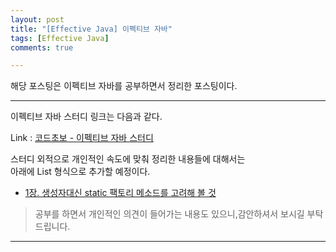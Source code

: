 ```yaml
---
layout: post
title: "[Effective Java] 이펙티브 자바"
tags: [Effective Java]
comments: true

---
```


해당 포스팅은 이펙티브 자바를 공부하면서 정리한 포스팅이다.

---

이펙티브 자바 스터디 링크는 다음과 같다.<br>

Link : <a href="https://github.com/code-chobo-study/effective-java">코드초보 - 이펙티브 자바 스터디</a> 

스터디 외적으로 개인적인 속도에 맞춰 정리한 내용들에 대해서는 <br>아래에 List 형식으로 추가할 예정이다.
* <a href="https://local-radon-9e4.notion.site/1-static-465bf629a03b410a8e847646dba65e19">1장. 생성자대신 static 팩토리 메소드를 고려해 볼 것</a>

> 공부를 하면서 개인적인 의견이 들어가는 내용도 있으니,감안하셔서 보시길 부탁드립니다.

---

